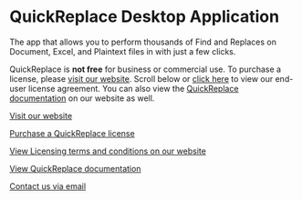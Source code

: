 ﻿# QuickReplace Desktop Application

The app that allows you to perform thousands of Find and Replaces on Document, Excel, and Plaintext files in with just a few clicks.

QuickReplace is **not free** for business or commercial use. To purchase a license, please [visit our website](https://www.quickreplace.io/). Scroll below or [click here](https://www.quickreplace.io/eula) to view our end-user license agreement. You can also view the [QuickReplace documentation](https://www.quickreplace.io/docs) on our website as well.

[Visit our website](https://www.quickreplace.io/)

[Purchase a QuickReplace license](https://www.quickreplace.io/pricing)

[View Licensing terms and conditions on our website](https://www.quickreplace.io/eula)

[View QuickReplace documentation](https://www.quickreplace.io/docs)

[Contact us via email](mailto:contact@quickreplace.io)
